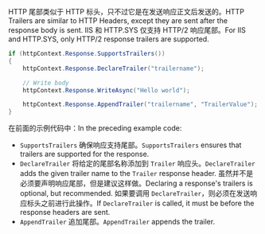 <span data-ttu-id="3d5eb-101">HTTP 尾部类似于 HTTP 标头，只不过它是在发送响应正文后发送的。</span><span class="sxs-lookup"><span data-stu-id="3d5eb-101">HTTP Trailers are similar to HTTP Headers, except they are sent after the response body is sent.</span></span> <span data-ttu-id="3d5eb-102">IIS 和 HTTP.SYS 仅支持 HTTP/2 响应尾部。</span><span class="sxs-lookup"><span data-stu-id="3d5eb-102">For IIS and HTTP.SYS, only HTTP/2 response trailers are supported.</span></span>

```csharp
if (httpContext.Response.SupportsTrailers())
{
    httpContext.Response.DeclareTrailer("trailername"); 

    // Write body
    httpContext.Response.WriteAsync("Hello world");

    httpContext.Response.AppendTrailer("trailername", "TrailerValue");
}
```

<span data-ttu-id="3d5eb-103">在前面的示例代码中：</span><span class="sxs-lookup"><span data-stu-id="3d5eb-103">In the preceding example code:</span></span>

* <span data-ttu-id="3d5eb-104">`SupportsTrailers` 确保响应支持尾部。</span><span class="sxs-lookup"><span data-stu-id="3d5eb-104">`SupportsTrailers` ensures that trailers are supported for the response.</span></span>
* <span data-ttu-id="3d5eb-105">`DeclareTrailer` 将给定的尾部名称添加到 `Trailer` 响应头。</span><span class="sxs-lookup"><span data-stu-id="3d5eb-105">`DeclareTrailer` adds the given trailer name to the `Trailer` response header.</span></span> <span data-ttu-id="3d5eb-106">虽然并不是必须要声明响应尾部，但是建议这样做。</span><span class="sxs-lookup"><span data-stu-id="3d5eb-106">Declaring a response's trailers is optional, but recommended.</span></span> <span data-ttu-id="3d5eb-107">如果要调用 `DeclareTrailer`，则必须在发送响应标头之前进行此操作。</span><span class="sxs-lookup"><span data-stu-id="3d5eb-107">If `DeclareTrailer` is called, it must be before the response headers are sent.</span></span>
* <span data-ttu-id="3d5eb-108">`AppendTrailer` 追加尾部。</span><span class="sxs-lookup"><span data-stu-id="3d5eb-108">`AppendTrailer` appends the trailer.</span></span>

